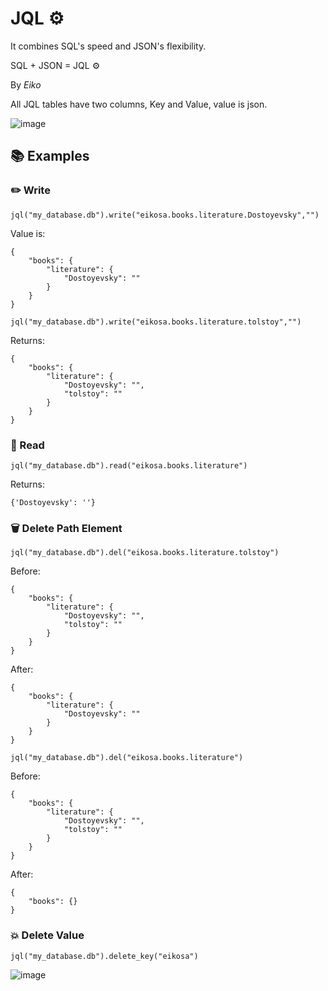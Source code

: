 # JQL ⚙️

It combines SQL's speed and JSON's flexibility.

SQL + JSON = JQL ⚙️

By _Eiko_

All JQL tables have two columns, Key and Value, value is json.

![image](https://user-images.githubusercontent.com/20538090/168511649-75ca7a7a-8670-42b0-86b9-a0d0acda6f45.png)

## 📚 Examples

### ✏️ Write
```jql("my_database.db").write("eikosa.books.literature.Dostoyevsky","")```


Value is:
```
{
    "books": {
        "literature": {
            "Dostoyevsky": ""
        }
    }
}
```



```jql("my_database.db").write("eikosa.books.literature.tolstoy","")```

Returns:
```
{
    "books": {
        "literature": {
            "Dostoyevsky": "",
            "tolstoy": ""
        }
    }
}
```

### 📖 Read
```jql("my_database.db").read("eikosa.books.literature")```

Returns:
```
{'Dostoyevsky': ''}
```


### 🗑 Delete Path Element
```jql("my_database.db").del("eikosa.books.literature.tolstoy")```

Before:
```
{
    "books": {
        "literature": {
            "Dostoyevsky": "",
            "tolstoy": ""
        }
    }
}
```
After:
```
{
    "books": {
        "literature": {
            "Dostoyevsky": ""
        }
    }
}
```


```jql("my_database.db").del("eikosa.books.literature")```

Before:
```
{
    "books": {
        "literature": {
            "Dostoyevsky": "",
            "tolstoy": ""
        }
    }
}
```
After:
```
{
    "books": {}
}
```

### 💥 Delete Value
```
jql("my_database.db").delete_key("eikosa")
```
![image](https://user-images.githubusercontent.com/20538090/168512470-0fe16e53-c669-4a02-8386-76f6fd21db36.png)
